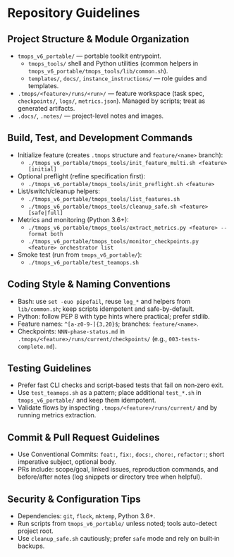 # Repository Guidelines

## Project Structure & Module Organization

- `tmops_v6_portable/` — portable toolkit entrypoint.
  - `tmops_tools/` shell and Python utilities (common helpers in `tmops_v6_portable/tmops_tools/lib/common.sh`).
  - `templates/`, `docs/`, `instance_instructions/` — role guides and templates.
- `.tmops/<feature>/runs/<run>/` — feature workspace (task spec, `checkpoints/`, `logs/`, `metrics.json`). Managed by scripts; treat as generated artifacts.
- `.docs/`, `.notes/` — project-level notes and images.

## Build, Test, and Development Commands

- Initialize feature (creates `.tmops` structure and `feature/<name>` branch):
  - `./tmops_v6_portable/tmops_tools/init_feature_multi.sh <feature> [initial]`
- Optional preflight (refine specification first):
  - `./tmops_v6_portable/tmops_tools/init_preflight.sh <feature>`
- List/switch/cleanup helpers:
  - `./tmops_v6_portable/tmops_tools/list_features.sh`
  - `./tmops_v6_portable/tmops_tools/cleanup_safe.sh <feature> [safe|full]`
- Metrics and monitoring (Python 3.6+):
  - `./tmops_v6_portable/tmops_tools/extract_metrics.py <feature> --format both`
  - `./tmops_v6_portable/tmops_tools/monitor_checkpoints.py <feature> orchestrator list`
- Smoke test (run from `tmops_v6_portable/`):
  - `./tmops_v6_portable/test_teamops.sh`

## Coding Style & Naming Conventions

- Bash: use `set -euo pipefail`, reuse `log_*` and helpers from `lib/common.sh`; keep scripts idempotent and safe-by-default.
- Python: follow PEP 8 with type hints where practical; prefer stdlib.
- Feature names: `^[a-z0-9-]{3,20}$`; branches: `feature/<name>`.
- Checkpoints: `NNN-phase-status.md` in `.tmops/<feature>/runs/current/checkpoints/` (e.g., `003-tests-complete.md`).

## Testing Guidelines

- Prefer fast CLI checks and script-based tests that fail on non‑zero exit.
- Use `test_teamops.sh` as a pattern; place additional `test_*.sh` in `tmops_v6_portable/` and keep them idempotent.
- Validate flows by inspecting `.tmops/<feature>/runs/current/` and by running metrics extraction.

## Commit & Pull Request Guidelines

- Use Conventional Commits: `feat:`, `fix:`, `docs:`, `chore:`, `refactor:`; short imperative subject, optional body.
- PRs include: scope/goal, linked issues, reproduction commands, and before/after notes (log snippets or directory tree when helpful).

## Security & Configuration Tips

- Dependencies: `git`, `flock`, `mktemp`, Python 3.6+.
- Run scripts from `tmops_v6_portable/` unless noted; tools auto-detect project root.
- Use `cleanup_safe.sh` cautiously; prefer `safe` mode and rely on built‑in backups.

